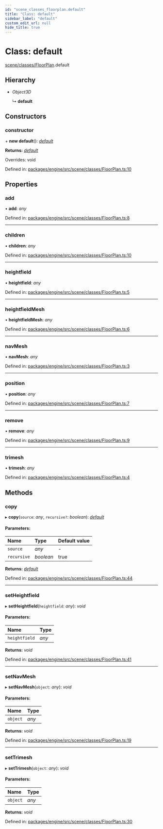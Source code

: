 ```yaml
---
id: "scene_classes_floorplan.default"
title: "Class: default"
sidebar_label: "default"
custom_edit_url: null
hide_title: true
---
```


# Class: default

[scene/classes/FloorPlan](../modules/scene_classes_floorplan.md).default

## Hierarchy

* *Object3D*

  ↳ **default**

## Constructors

### constructor

\+ **new default**(): [*default*](scene_classes_floorplan.default.md)

**Returns:** [*default*](scene_classes_floorplan.default.md)

Overrides: void

Defined in: [packages/engine/src/scene/classes/FloorPlan.ts:10](https://github.com/xr3ngine/xr3ngine/blob/716a06460/packages/engine/src/scene/classes/FloorPlan.ts#L10)

## Properties

### add

• **add**: *any*

Defined in: [packages/engine/src/scene/classes/FloorPlan.ts:8](https://github.com/xr3ngine/xr3ngine/blob/716a06460/packages/engine/src/scene/classes/FloorPlan.ts#L8)

___

### children

• **children**: *any*

Defined in: [packages/engine/src/scene/classes/FloorPlan.ts:10](https://github.com/xr3ngine/xr3ngine/blob/716a06460/packages/engine/src/scene/classes/FloorPlan.ts#L10)

___

### heightfield

• **heightfield**: *any*

Defined in: [packages/engine/src/scene/classes/FloorPlan.ts:5](https://github.com/xr3ngine/xr3ngine/blob/716a06460/packages/engine/src/scene/classes/FloorPlan.ts#L5)

___

### heightfieldMesh

• **heightfieldMesh**: *any*

Defined in: [packages/engine/src/scene/classes/FloorPlan.ts:6](https://github.com/xr3ngine/xr3ngine/blob/716a06460/packages/engine/src/scene/classes/FloorPlan.ts#L6)

___

### navMesh

• **navMesh**: *any*

Defined in: [packages/engine/src/scene/classes/FloorPlan.ts:3](https://github.com/xr3ngine/xr3ngine/blob/716a06460/packages/engine/src/scene/classes/FloorPlan.ts#L3)

___

### position

• **position**: *any*

Defined in: [packages/engine/src/scene/classes/FloorPlan.ts:7](https://github.com/xr3ngine/xr3ngine/blob/716a06460/packages/engine/src/scene/classes/FloorPlan.ts#L7)

___

### remove

• **remove**: *any*

Defined in: [packages/engine/src/scene/classes/FloorPlan.ts:9](https://github.com/xr3ngine/xr3ngine/blob/716a06460/packages/engine/src/scene/classes/FloorPlan.ts#L9)

___

### trimesh

• **trimesh**: *any*

Defined in: [packages/engine/src/scene/classes/FloorPlan.ts:4](https://github.com/xr3ngine/xr3ngine/blob/716a06460/packages/engine/src/scene/classes/FloorPlan.ts#L4)

## Methods

### copy

▸ **copy**(`source`: *any*, `recursive?`: *boolean*): [*default*](scene_classes_floorplan.default.md)

#### Parameters:

Name | Type | Default value |
:------ | :------ | :------ |
`source` | *any* | - |
`recursive` | *boolean* | true |

**Returns:** [*default*](scene_classes_floorplan.default.md)

Defined in: [packages/engine/src/scene/classes/FloorPlan.ts:44](https://github.com/xr3ngine/xr3ngine/blob/716a06460/packages/engine/src/scene/classes/FloorPlan.ts#L44)

___

### setHeightfield

▸ **setHeightfield**(`heightfield`: *any*): *void*

#### Parameters:

Name | Type |
:------ | :------ |
`heightfield` | *any* |

**Returns:** *void*

Defined in: [packages/engine/src/scene/classes/FloorPlan.ts:41](https://github.com/xr3ngine/xr3ngine/blob/716a06460/packages/engine/src/scene/classes/FloorPlan.ts#L41)

___

### setNavMesh

▸ **setNavMesh**(`object`: *any*): *void*

#### Parameters:

Name | Type |
:------ | :------ |
`object` | *any* |

**Returns:** *void*

Defined in: [packages/engine/src/scene/classes/FloorPlan.ts:19](https://github.com/xr3ngine/xr3ngine/blob/716a06460/packages/engine/src/scene/classes/FloorPlan.ts#L19)

___

### setTrimesh

▸ **setTrimesh**(`object`: *any*): *void*

#### Parameters:

Name | Type |
:------ | :------ |
`object` | *any* |

**Returns:** *void*

Defined in: [packages/engine/src/scene/classes/FloorPlan.ts:30](https://github.com/xr3ngine/xr3ngine/blob/716a06460/packages/engine/src/scene/classes/FloorPlan.ts#L30)
